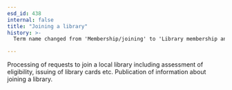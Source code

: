 ```yaml
---
esd_id: 438
internal: false
title: "Joining a library"
history: >-
  Term name changed from 'Membership/joining' to 'Library membership and joining' and scope notes added in version 2.02. Term name changed from 'Library membership and joining' to 'Libraries - how to join' in version 3.00. Name changed to 'Joining a library' in version 4.00.

---
```


Processing of requests to join a local library including assessment of eligibility, issuing of library cards etc.  Publication of information about joining a library.

